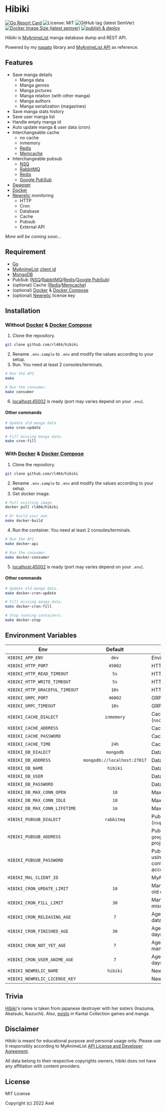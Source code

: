 # Hibiki

[![Go Report Card](https://goreportcard.com/badge/github.com/rl404/hibiki)](https://goreportcard.com/report/github.com/rl404/hibiki)
![License: MIT](https://img.shields.io/github/license/rl404/hibiki)
![GitHub tag (latest SemVer)](https://img.shields.io/github/v/tag/rl404/hibiki)
[![Docker Image Size (latest semver)](https://img.shields.io/docker/image-size/rl404/hibiki)](https://hub.docker.com/r/rl404/hibiki)
[![publish & deploy](https://github.com/rl404/hibiki/actions/workflows/publish-deploy.yml/badge.svg)](https://github.com/rl404/hibiki/actions/workflows/publish-deploy.yml)

Hibiki is [MyAnimeList](https://myanimelist.net/) manga database dump and REST API.

Powered by my [nagato](https://github.com/rl404/nagato) library and [MyAnimeList API](https://myanimelist.net/apiconfig/references/api/v2) as reference.

## Features

- Save manga details
  - Manga data
  - Manga genres
  - Manga pictures
  - Manga relation (with other manga)
  - Manga authors
  - Manga serialization (magazines)
- Save manga stats history
- Save user manga list
- Handle empty manga id
- Auto update manga & user data (cron)
- Interchangeable cache
  - no cache
  - inmemory
  - [Redis](https://redis.io/)
  - [Memcache](https://memcached.org/)
- Interchangeable pubsub
  - [NSQ](https://nsq.io/)
  - [RabbitMQ](https://www.rabbitmq.com/)
  - [Redis](https://redis.io/)
  - [Google PubSub](https://cloud.google.com/pubsub)
- [Swagger](https://github.com/swaggo/swag)
- [Docker](https://www.docker.com/)
- [Newrelic](https://newrelic.com/) monitoring
  - HTTP
  - Cron
  - Database
  - Cache
  - Pubsub
  - External API

_More will be coming soon..._

## Requirement

- [Go](https://go.dev/)
- [MyAnimeList](https://myanimelist.net/) [client id](https://myanimelist.net/apiconfig)
- [MongoDB](https://www.mongodb.com/)
- PubSub ([NSQ](https://nsq.io/)/[RabbitMQ](https://www.rabbitmq.com/)/[Redis](https://redis.io/)/[Google PubSub](https://cloud.google.com/pubsub))
- (optional) Cache ([Redis](https://redis.io/)/[Memcache](https://memcached.org/))
- (optional) [Docker](https://www.docker.com/) & [Docker Compose](https://docs.docker.com/compose/)
- (optional) [Newrelic](https://newrelic.com/) license key

## Installation

### Without [Docker](https://www.docker.com/) & [Docker Compose](https://docs.docker.com/compose/)

1. Clone the repository.

```sh
git clone github.com/rl404/hibiki
```

2. Rename `.env.sample` to `.env` and modify the values according to your setup.
3. Run. You need at least 2 consoles/terminals.

```sh
# Run the API.
make

# Run the consumer.
make consumer
```

6. [localhost:45002](http://localhost:45002) is ready (port may varies depend on your `.env`).

#### Other commands

```sh
# Update old manga data.
make cron-update

# Fill missing manga data.
make cron-fill
```

### With [Docker](https://www.docker.com/) & [Docker Compose](https://docs.docker.com/compose/)

1. Clone the repository.

```sh
git clone github.com/rl404/hibiki
```

2. Rename `.env.sample` to `.env` and modify the values according to your setup.
3. Get docker image.

```sh
# Pull existing image.
docker pull rl404/hibiki

# Or build your own.
make docker-build
```

4. Run the container. You need at least 2 consoles/terminals.

```sh
# Run the API.
make docker-api

# Run the consumer.
make docker-consumer
```

5. [localhost:45002](http://localhost:45002) is ready (port may varies depend on your `.env`).

#### Other commands

```sh
# Update old manga data.
make docker-cron-update

# Fill missing manga data.
make docker-cron-fill

# Stop running containers.
make docker-stop
```

## Environment Variables

| Env                            |           Default           | Description                                                                                                |
| ------------------------------ | :-------------------------: | ---------------------------------------------------------------------------------------------------------- |
| `HIBIKI_APP_ENV`               |            `dev`            | Environment type (`dev`/`prod`).                                                                           |
| `HIBIKI_HTTP_PORT`             |           `45002`           | HTTP server port.                                                                                          |
| `HIBIKI_HTTP_READ_TIMEOUT`     |            `5s`             | HTTP read timeout.                                                                                         |
| `HIBIKI_HTTP_WRITE_TIMEOUT`    |            `5s`             | HTTP write timeout.                                                                                        |
| `HIBIKI_HTTP_GRACEFUL_TIMEOUT` |            `10s`            | HTTP gracefull timeout.                                                                                    |
| `HIBIKI_GRPC_PORT`             |           `46002`           | GRPC server port.                                                                                          |
| `HIBIKI_GRPC_TIMEOUT`          |            `10s`            | GRPC timeout.                                                                                              |
| `HIBIKI_CACHE_DIALECT`         |         `inmemory`          | Cache type (`nocache`/`redis`/`inmemory`/`memcache`)                                                       |
| `HIBIKI_CACHE_ADDRESS`         |                             | Cache address.                                                                                             |
| `HIBIKI_CACHE_PASSWORD`        |                             | Cache password.                                                                                            |
| `HIBIKI_CACHE_TIME`            |            `24h`            | Cache time.                                                                                                |
| `HIBIKI_DB_DIALECT`            |          `mongodb`          | Database type.                                                                                             |
| `HIBIKI_DB_ADDRESS`            | `mongodb://localhost:27017` | Database address with port.                                                                                |
| `HIBIKI_DB_NAME`               |          `hibiki`           | Database name.                                                                                             |
| `HIBIKI_DB_USER`               |                             | Database username.                                                                                         |
| `HIBIKI_DB_PASSWORD`           |                             | Database password.                                                                                         |
| `HIBIKI_DB_MAX_CONN_OPEN`      |            `10`             | Max open database connection.                                                                              |
| `HIBIKI_DB_MAX_CONN_IDLE`      |            `10`             | Max idle database connection.                                                                              |
| `HIBIKI_DB_MAX_CONN_LIFETIME`  |            `1m`             | Max database connection lifetime.                                                                          |
| `HIBIKI_PUBSUB_DIALECT`        |         `rabbitmq`          | Pubsub type (`nsq`/`rabbitmq`/`redis`/`google`)                                                            |
| `HIBIKI_PUBSUB_ADDRESS`        |                             | Pubsub address (if you are using `google`, this will be your google project id).                           |
| `HIBIKI_PUBSUB_PASSWORD`       |                             | Pubsub password (if you are using `google`, this will be the content of your google service account json). |
| `HIBIKI_MAL_CLIENT_ID`         |                             | MyAnimeList client id.                                                                                     |
| `HIBIKI_CRON_UPDATE_LIMIT`     |            `10`             | Manga count limit when updating old data.                                                                  |
| `HIBIKI_CRON_FILL_LIMIT`       |            `30`             | Manga count limit when filling missing manga data.                                                         |
| `HIBIKI_CRON_RELEASING_AGE`    |             `7`             | Age of old releasing/airing manga data (in days).                                                          |
| `HIBIKI_CRON_FINISHED_AGE`     |            `30`             | Age of old finished manga data (in days).                                                                  |
| `HIBIKI_CRON_NOT_YET_AGE`      |             `7`             | Age of old not yet released/aired manga (in days).                                                         |
| `HIBIKI_CRON_USER_ANIME_AGE`   |             `7`             | Age of old user manga list (in days).                                                                      |
| `HIBIKI_NEWRELIC_NAME`         |          `hibiki`           | Newrelic application name.                                                                                 |
| `HIBIKI_NEWRELIC_LICENSE_KEY`  |                             | Newrelic license key.                                                                                      |

## Trivia

[Hibiki](<https://en.wikipedia.org/wiki/Japanese_destroyer_Hibiki_(1932)>)'s name is taken from japanese destroyer with her sisters (Inazuma, Akatsuki, Ikazuchi). Also, [exists](https://en.kancollewiki.net/Hibiki) in Kantai Collection games and manga.

## Disclaimer

Hibiki is meant for educational purpose and personal usage only. Please use it responsibly according to MyAnimeList [API License and Developer Agreement](https://myanimelist.net/static/apiagreement.html).

All data belong to their respective copyrights owners, hibiki does not have any affiliation with content providers.

## License

MIT License

Copyright (c) 2022 Axel
